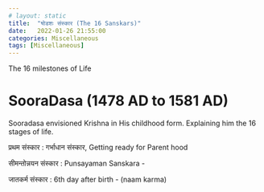 ```yaml
---
# layout: static
title:  "षोडशः संस्कार (The 16 Sanskars)"
date:   2022-01-26 21:55:00
categories: Miscellaneous
tags: [Miscellaneous]
---
```


The 16 milestones of Life

# SooraDasa (1478 AD to 1581 AD)

Sooradasa envisioned Krishna in His childhood form. Explaining him the 16 stages of life.

प्रथम संस्कार  : गर्भाधान संस्कार, Getting ready for Parent hood


सीमन्तोन्नयन संस्कार 
: Punsayaman Sanskara -

जातकर्म संस्कार : 6th day after birth - (naam karma)
